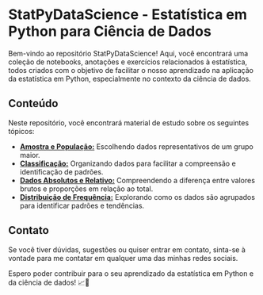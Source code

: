 # StatPyDataScience - Estatística em Python para Ciência de Dados

Bem-vindo ao repositório StatPyDataScience! Aqui, você encontrará uma coleção de notebooks, anotações e exercícios relacionados à estatística, todos criados com o objetivo de facilitar o nosso aprendizado na aplicação da estatística em Python, especialmente no contexto da ciência de dados.

## Conteúdo

Neste repositório, você encontrará material de estudo sobre os seguintes tópicos:

- [**Amostra e População:**](População_e_Amostra.ipynb) Escolhendo dados representativos de um grupo maior.
- [**Classificação:**](Classificação.ipynb) Organizando dados para facilitar a compreensão e identificação de padrões.
- [**Dados Absolutos e Relativo:**](Dados_Absolutos_e_Relativos.ipynb) Compreendendo a diferença entre valores brutos e proporções em relação ao total.
- [**Distribuição de Frequência:**](Distribuição_de_frequência.ipynb) Explorando como os dados são agrupados para identificar padrões e tendências.










## Contato

Se você tiver dúvidas, sugestões ou quiser entrar em contato, sinta-se à vontade para me contatar em qualquer uma das minhas redes sociais.

Espero poder contribuir para o seu aprendizado da estatística em Python e da ciência de dados! 📈🐍
